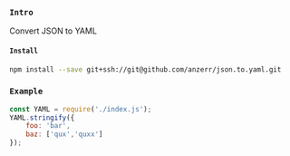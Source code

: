 
### `Intro`
Convert JSON to YAML

#### `Install`
``` bash
npm install --save git+ssh://git@github.com/anzerr/json.to.yaml.git
```

### `Example`
``` javascript
const YAML = require('./index.js');
YAML.stringify({
	foo: 'bar',
	baz: ['qux','quxx']
});
```